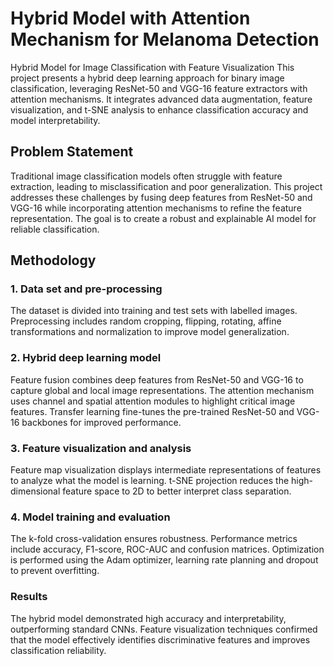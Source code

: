 # Hybrid Model with Attention Mechanism for Melanoma Detection

Hybrid Model for Image Classification with Feature Visualization
This project presents a hybrid deep learning approach for binary image classification, leveraging ResNet-50 and VGG-16 feature extractors with attention mechanisms. It integrates advanced data augmentation, feature visualization, and t-SNE analysis to enhance classification accuracy and model interpretability.

## Problem Statement

Traditional image classification models often struggle with feature extraction, leading to misclassification and poor generalization. This project addresses these challenges by fusing deep features from ResNet-50 and VGG-16 while incorporating attention mechanisms to refine the feature representation. The goal is to create a robust and explainable AI model for reliable classification.

## Methodology

### 1. Data set and pre-processing
The dataset is divided into training and test sets with labelled images.
Preprocessing includes random cropping, flipping, rotating, affine transformations and normalization to improve model generalization.

### 2. Hybrid deep learning model
Feature fusion combines deep features from ResNet-50 and VGG-16 to capture global and local image representations.
The attention mechanism uses channel and spatial attention modules to highlight critical image features.
Transfer learning fine-tunes the pre-trained ResNet-50 and VGG-16 backbones for improved performance.

### 3. Feature visualization and analysis
Feature map visualization displays intermediate representations of features to analyze what the model is learning.
t-SNE projection reduces the high-dimensional feature space to 2D to better interpret class separation.

### 4. Model training and evaluation
The k-fold cross-validation ensures robustness.
Performance metrics include accuracy, F1-score, ROC-AUC and confusion matrices.
Optimization is performed using the Adam optimizer, learning rate planning and dropout to prevent overfitting.

### Results
The hybrid model demonstrated high accuracy and interpretability, outperforming standard CNNs. Feature visualization techniques confirmed that the model effectively identifies discriminative features and improves classification reliability.
